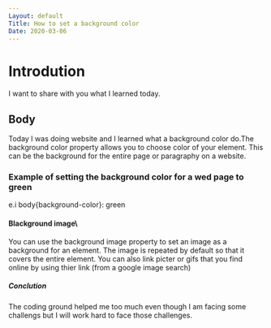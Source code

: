 ```yaml
---
Layout: default
Title: How to set a background color
Date: 2020-03-06
---
```



# Introdution
I want to share with you what I learned today.
## Body
Today I was doing website and I learned what a background color do.The background color property allows you to choose color of your element.
This can be the background for the entire page or paragraphy on a website.
### Example of setting the background color for a wed page to green
e.i body{background-color}: green
#### Blackground image\
You can use the background image property to set an image as a background for an element.
The image is repeated by default so that it covers the entire element.
You can also link picter or gifs that you find online by using thier link (from a google image search)
##### Conclution
The coding ground helped me too much even though I am facing some challengs but I will work hard to face those challenges.

